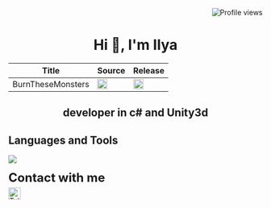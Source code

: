 <!-- Center align text using HTML -->
<p align="right"> <img src="https://komarev.com/ghpvc/?username=BCyclik&color=blue" alt="Profile views" /> </p>

<h1 align="center">
  Hi 👋, I'm Ilya
</h1>
<table>
    <thead>
        <tr>
            <th>Title</th>
            <th>Source</th>
            <th>Release</th>
        </tr>
    </thead>
    <tbody>
        <tr>
            <td><a>BurnTheseMonsters</a></td>
            <td><img align="center" href="https://gitlab.com/triplet-games/BurnTheseCreatures" src="https://img.icons8.com/?size=100&id=CclFWjzMJys4&format=png&color=000000" alt="X" width="20" height="20"></td>
            <td><img align="center" href="https://yandex.ru/games/app/298353" src="https://img.icons8.com/?size=100&id=13903&format=png&color=000000" alt="X" width="20" height="20"></td>
        </tr>
<!--         <tr>
            <td><a href="https://games.yandex.ru/games/another-game-name" target="_blank">Другая игра</a></td>
            <td><img src="https://example.com/cross-icon.png" alt="X" width="20" height="20"></td>
        </tr> -->
    </tbody>
</table>
<h2 align="center">developer in c# and Unity3d</h2>
<!-- Languages and Tools section -->
<h2 align="left">Languages and Tools</h2>
<p align="left">
  <a href="https://skillicons.dev">
    <img src="https://skillicons.dev/icons?i=cs,unity,cpp,unreal,vscode,py,ps,blender,html,docker,postman" />
  </a>
</p>
<!-- Contact section -->
<div style="text" align="left">
    <span style="display: block; font-size: 24px; font-weight: bold;">Contact with me</span>
    <div style="margin-top: 5px;">
        <a href="https://t.me/BCyclik">
            <img src="https://img.shields.io/badge/Telegram-2CA5E0?style=for-the-badge&logo=telegram&logoColor=white" alt="Telegram" 
                 style="height: 24px; vertical-align: middle;" />
        </a>
    </div>
</div>
